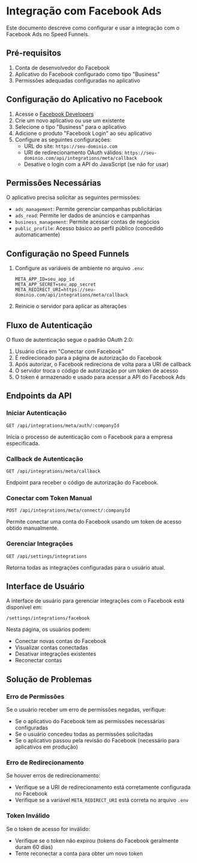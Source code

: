 # Integração com Facebook Ads

Este documento descreve como configurar e usar a integração com o Facebook Ads no Speed Funnels.

## Pré-requisitos

1. Conta de desenvolvedor do Facebook
2. Aplicativo do Facebook configurado como tipo "Business"
3. Permissões adequadas configuradas no aplicativo

## Configuração do Aplicativo no Facebook

1. Acesse o [Facebook Developers](https://developers.facebook.com/)
2. Crie um novo aplicativo ou use um existente
3. Selecione o tipo "Business" para o aplicativo
4. Adicione o produto "Facebook Login" ao seu aplicativo
5. Configure as seguintes configurações:
   - URL do site: `https://seu-dominio.com`
   - URI de redirecionamento OAuth válidos: `https://seu-dominio.com/api/integrations/meta/callback`
   - Desative o login com a API do JavaScript (se não for usar)

## Permissões Necessárias

O aplicativo precisa solicitar as seguintes permissões:
- `ads_management`: Permite gerenciar campanhas publicitárias
- `ads_read`: Permite ler dados de anúncios e campanhas
- `business_management`: Permite acessar contas de negócios
- `public_profile`: Acesso básico ao perfil público (concedido automaticamente)

## Configuração no Speed Funnels

1. Configure as variáveis de ambiente no arquivo `.env`:
   ```
   META_APP_ID=seu_app_id
   META_APP_SECRET=seu_app_secret
   META_REDIRECT_URI=https://seu-dominio.com/api/integrations/meta/callback
   ```

2. Reinicie o servidor para aplicar as alterações

## Fluxo de Autenticação

O fluxo de autenticação segue o padrão OAuth 2.0:

1. Usuário clica em "Conectar com Facebook"
2. É redirecionado para a página de autorização do Facebook
3. Após autorizar, o Facebook redireciona de volta para a URI de callback
4. O servidor troca o código de autorização por um token de acesso
5. O token é armazenado e usado para acessar a API do Facebook Ads

## Endpoints da API

### Iniciar Autenticação
```
GET /api/integrations/meta/auth/:companyId
```

Inicia o processo de autenticação com o Facebook para a empresa especificada.

### Callback de Autenticação
```
GET /api/integrations/meta/callback
```

Endpoint para receber o código de autorização do Facebook.

### Conectar com Token Manual
```
POST /api/integrations/meta/connect/:companyId
```

Permite conectar uma conta do Facebook usando um token de acesso obtido manualmente.

### Gerenciar Integrações
```
GET /api/settings/integrations
```

Retorna todas as integrações configuradas para o usuário atual.

## Interface de Usuário

A interface de usuário para gerenciar integrações com o Facebook está disponível em:
```
/settings/integrations/facebook
```

Nesta página, os usuários podem:
- Conectar novas contas do Facebook
- Visualizar contas conectadas
- Desativar integrações existentes
- Reconectar contas

## Solução de Problemas

### Erro de Permissões
Se o usuário receber um erro de permissões negadas, verifique:
- Se o aplicativo do Facebook tem as permissões necessárias configuradas
- Se o usuário concedeu todas as permissões solicitadas
- Se o aplicativo passou pela revisão do Facebook (necessário para aplicativos em produção)

### Erro de Redirecionamento
Se houver erros de redirecionamento:
- Verifique se a URI de redirecionamento está corretamente configurada no Facebook
- Verifique se a variável `META_REDIRECT_URI` está correta no arquivo `.env`

### Token Inválido
Se o token de acesso for inválido:
- Verifique se o token não expirou (tokens do Facebook geralmente duram 60 dias)
- Tente reconectar a conta para obter um novo token
